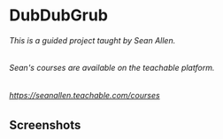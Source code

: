 # DubDubGrub 

###### This is a guided project taught by Sean Allen.
###### Sean's courses are available on the teachable platform.
###### https://seanallen.teachable.com/courses 

## Screenshots


